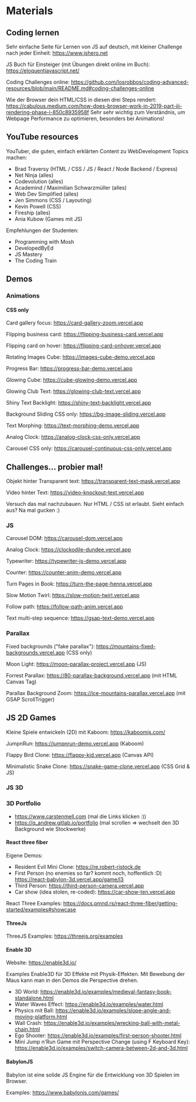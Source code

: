# Materials

## Coding lernen

Sehr einfache Seite für Lernen von JS auf deutsch, mit kleiner Challenge nach jeder Einheit:
https://www.jshero.net

JS Buch für Einsteiger (mit Übungen direkt online im Buch):
https://eloquentjavascript.net/

Coding Challenges online:
https://github.com/losrobbos/coding-advanced-resources/blob/main/README.md#coding-challenges-online

Wie der Browser dein HTML/CSS in diesen drei Steps rendert:
https://cabulous.medium.com/how-does-browser-work-in-2019-part-iii-rendering-phase-i-850c8935958f
Sehr sehr wichtig zum Verständnis, um Webpage Performance zu optimieren, besonders bei Animations!

## YouTube resources

YouTuber, die guten, einfach erklärten Content zu WebDevelopment Topics machen:

- Brad Traversy (HTML / CSS / JS / React / Node Backend / Express)
- Net Ninja (alles)
- Codevolution (alles)
- Academind / Maximilian Schwarzmüller (alles)
- Web Dev Simplified (alles)
- Jen Simmons (CSS / Layouting)
- Kevin Powell (CSS)
- Fireship (alles)
- Ania Kubow (Games mit JS)

Empfehlungen der Studenten:
- Programming with Mosh
- DevelopedByEd
- JS Mastery
- The Coding Train


## Demos

### Animations

#### CSS only

Card gallery focus: https://card-gallery-zoom.vercel.app

Flipping business card: https://flipping-business-card.vercel.app

Flipping card on hover: https://flipping-card-onhover.vercel.app

Rotating Images Cube: https://images-cube-demo.vercel.app

Progress Bar: https://progress-bar-demo.vercel.app

Glowing Cube: https://cube-glowing-demo.vercel.app 

Glowing Club Text: https://glowing-club-text.vercel.app

Shiny Text Backlight: https://shiny-text-backlight.vercel.app

Background Sliding CSS only: https://bg-image-sliding.vercel.app

Text Morphing: https://text-morphing-demo.vercel.app

Analog Clock: https://analog-clock-css-only.vercel.app

Carousel CSS only: https://carousel-continuous-css-only.vercel.app


## Challenges... probier mal!

Objekt hinter Transparent text: https://transparent-text-mask.vercel.app

Video hinter Text: https://video-knockout-text.vercel.app

Versuch das mal nachzubauen. Nur HTML / CSS ist erlaubt. 
Sieht einfach aus? Na mal gucken :)

### JS

Carousel DOM: https://carousel-dom.vercel.app

Analog Clock: https://clockodile-dundee.vercel.app

Typewriter: https://typewriter-js-demo.vercel.app

Counter: https://counter-anim-demo.vercel.app

Turn Pages in Book: https://turn-the-page-henna.vercel.app

Slow Motion Twirl: https://slow-motion-twirl.vercel.app

Follow path: https://follow-path-anim.vercel.app

Text multi-step sequence: https://gsap-text-demo.vercel.app

### Parallax

Fixed backgrounds ("fake parallax"): https://mountains-fixed-backgrounds.vercel.app (CSS only)

Moon Light: https://moon-parallax-project.vercel.app (JS)

Forrest Parallax: https://80-parallax-background.vercel.app (mit HTML Canvas Tag)

Parallax Background Zoom: https://ice-mountains-parallax.vercel.app (mit GSAP ScrollTrigger)

## JS 2D Games

Kleine Spiele entwickeln (2D) mit Kaboom: https://kaboomjs.com/

JumpnRun: https://jumpnrun-demo.vercel.app (Kaboom)

Flappy Bird Clone: https://flappy-kid.vercel.app (Canvas API)

Minimalistic Snake Clone: https://snake-game-clone.vercel.app (CSS Grid & JS)

### JS 3D 

### 3D Portfolio

- https://www.carstenmell.com (mal die Links klicken :))
- https://q_andrew.gitlab.io/portfolio (mal scrollen => wechselt den 3D Background wie Stockwerke)

#### React three fiber

Eigene Demos: 
- Resident Evil Mini Clone: https://re.robert-ristock.de
- First Person (no enemies so far? kommt noch, hoffentlich :D) https://react-babylon-3d.vercel.app/game/l3
- Third Person: https://third-person-camera.vercel.app
- Car show (idea stolen, re-coded): https://car-show-ten.vercel.app

React Three Examples: https://docs.pmnd.rs/react-three-fiber/getting-started/examples#showcase

#### ThreeJs

ThreeJS Examples: https://threejs.org/examples

#### Enable 3D

Website: https://enable3d.io/

Examples Enable3D für 3D Effekte mit Physik-Effekten. Mit Bewebung der Maus kann man in den Demos die Perspective drehen.

- 3D World: https://enable3d.io/examples/medieval-fantasy-book-standalone.html
- Water Waves Effect: https://enable3d.io/examples/water.html
- Physics mit Ball: https://enable3d.io/examples/slope-angle-and-moving-platform.html
- Wall Crash: https://enable3d.io/examples/wrecking-ball-with-metal-chain.html
- Ego Shooter: https://enable3d.io/examples/first-person-shooter.html
- Mini Jump n'Run Game mit Perspective Change (using F Keyboard Key): https://enable3d.io/examples/switch-camera-between-2d-and-3d.html

#### BabylonJS

Babylon ist eine solide JS Engine für die Entwicklung von 3D Spielen im Browser.

Examples: https://www.babylonjs.com/games/

